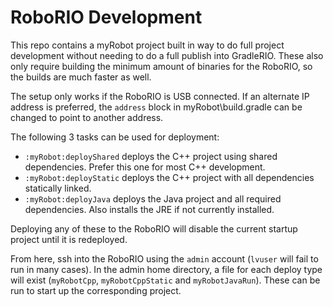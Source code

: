 # RoboRIO Development

This repo contains a myRobot project built in way to do full project development without needing to do a full publish into GradleRIO. These also only require building the minimum amount of binaries for the RoboRIO, so the builds are much faster as well.

The setup only works if the RoboRIO is USB connected. If an alternate IP address is preferred, the `address` block in myRobot\build.gradle can be changed to point to another address.

The following 3 tasks can be used for deployment:
* `:myRobot:deployShared` deploys the C++ project using shared dependencies. Prefer this one for most C++ development.
* `:myRobot:deployStatic` deploys the C++ project with all dependencies statically linked.
* `:myRobot:deployJava` deploys the Java project and all required dependencies. Also installs the JRE if not currently installed.

Deploying any of these to the RoboRIO will disable the current startup project until it is redeployed.

From here, ssh into the RoboRIO using the `admin` account (`lvuser` will fail to run in many cases). In the admin home directory, a file for each deploy type will exist (`myRobotCpp`, `myRobotCppStatic` and `myRobotJavaRun`). These can be run to start up the corresponding project.
